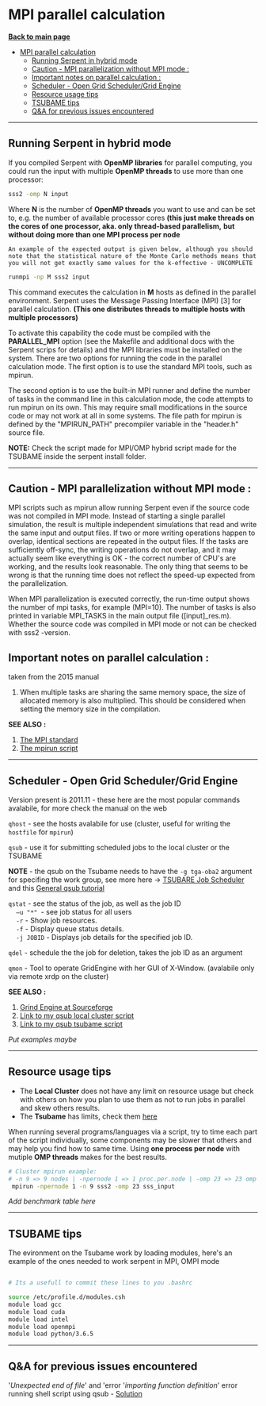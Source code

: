 # MPI parallel calculation

**[Back to main page](https://github.com/ObaraOrg/obara_lab)**

<!-- TOC -->

- [MPI parallel calculation](#mpi-parallel-calculation)
  - [Running Serpent in hybrid mode](#running-serpent-in-hybrid-mode)
  - [Caution - MPI parallelization without MPI mode :](#caution---mpi-parallelization-without-mpi-mode-)
  - [Important notes on parallel calculation :](#important-notes-on-parallel-calculation-)
  - [Scheduler - Open Grid Scheduler/Grid Engine](#scheduler---open-grid-schedulergrid-engine)
  - [Resource usage tips](#resource-usage-tips)
  - [TSUBAME tips](#tsubame-tips)
  - [Q\&A for previous issues encountered](#qa-for-previous-issues-encountered)

<!-- /TOC -->

---

## Running Serpent in hybrid mode

If you compiled Serpent with **OpenMP libraries** for parallel computing, you could run the input with multiple **OpenMP threads** to use more than one processor:
```sh
sss2 -omp N input
```
Where  **N**  is the number of **OpenMP threads** you want to use and can be set to, e.g. the number of available processor cores **(this just make threads on the cores of one processor, aka. only thread-based parallelism,**  **but without doing more than one MPI process per node**

`An example of the expected output is given below, although you should note that the statistical nature of the Monte Carlo methods means that you will not get exactly same values for the k-effective - UNCOMPLETE `

```sh
runmpi -np M sss2 input
```
This command executes the calculation in **M** hosts as defined in the parallel environment. Serpent uses the Message Passing Interface (MPI) [3] for parallel calculation. **(This one distributes threads to multiple hosts with multiple processors)**

To activate this capability the code must be compiled with the **PARALLEL_MPI** option (see the Makefile and additional docs with the Serpent scrips for details) and the MPI libraries must be installed on the system. There are two options for running the code in the parallel calculation mode. The first option is to use the standard MPI tools, such as mpirun.

The second option is to use the built-in MPI runner and define the number of tasks in the command line in this calculation mode, the code attempts to run mpirun on its own. This may require small modifications in the source code or may not work at all in some systems. The file path for mpirun is defined by the "MPIRUN_PATH" precompiler variable in the "header.h" source file.

**NOTE:** Check the script made for MPI/OMP hybrid script made for the TSUBAME inside the serpent install folder.

---

## Caution - MPI parallelization without MPI mode :

MPI scripts such as mpirun allow running Serpent even if the source code was not compiled in MPI mode. Instead of starting a single parallel simulation, the result is multiple independent simulations that read and write the same input and output files. If two or more writing operations happen to overlap, identical sections are repeated in the output files. If the tasks are sufficiently off-sync, the writing operations do not overlap, and it may actually seem like everything is OK - the correct number of CPU's are working, and the results look reasonable. The only thing that seems to be wrong is that the running time does not reflect the speed-up expected from the parallelization.

When MPI parallelization is executed correctly, the run-time output shows the number of mpi tasks, for example (MPI=10). The number of tasks is also printed in variable MPI\_TASKS in the main output file ([input]\_res.m). Whether the source code was compiled in MPI mode or not can be checked with sss2 -version.
<br>

## Important notes on parallel calculation :
taken from the 2015 manual
1. When multiple tasks are sharing the same memory space, the size of allocated memory is also multiplied. This should be considered when setting the memory size in the compilation.

**SEE ALSO :**

1. [The MPI standard](http://www-unix.mcs.anl.gov/mpi/) 
2. [The mpirun script](http://www-unix.mcs.anl.gov/mpi/www/www1/mpirun.html)

---

## Scheduler - Open Grid Scheduler/Grid Engine

Version present is 2011.11 - these here are the most popular commands avalabile, for more check the manual on the web

`qhost` - see the hosts avalabile for use (cluster, useful for writing the `hostfile` for `mpirun`)

`qsub` - use it for submitting scheduled jobs to the local cluster or the TSUBAME

**NOTE** - the qsub on the Tsubame needs to have the `-g tga-oba2` argument for specifing the work group, see more here -> [TSUBARE Job Scheduler](https://helpdesk.t3.gsic.titech.ac.jp/manuals/handbook.en/jobs/) and this [General qsub tutorial](https://bioinformatics.mdc-berlin.de/intro2UnixandSGE/sun_grid_engine_for_beginners/how_to_submit_a_job_using_qsub.html)

`qstat` - see the status of the job, as well as the job ID<br>
&nbsp;&nbsp;&nbsp;&nbsp;`–u "*" `- see job status for all users<br>
&nbsp;&nbsp;&nbsp;&nbsp;`-r` - Show job resources.<br>
&nbsp;&nbsp;&nbsp;&nbsp;`-f` - Display queue status details.<br>
&nbsp;&nbsp;&nbsp;&nbsp;`-j JOBID` - Displays job details for the specified job ID.<br>

`qdel` - schedule the the job for deletion, takes the job ID as an argument

`qmon` - Tool to operate GridEngine with her GUI of X-Window. (avalabile only via remote xrdp on the cluster)

**SEE ALSO :**
1. [Grind Engine at Sourceforge](https://gridscheduler.sourceforge.net/)
2. [Link to my qsub local cluster script](https://github.com/ObaraOrg/obara_lab/blob/main/00_prod/Job.qsub)
3. [Link to my qsub tsubame script](https://github.com/ObaraOrg/obara_lab/blob/main/00_prod/JobTSU.qsub)

_Put examples maybe_

---

## Resource usage tips

* The **Local Cluster** does not have any limit on resource usage but check with others on how you plan to use them as not to run jobs in parallel and skew others results.
* The **Tsubame** has limits, check them [here](https://www.t3.gsic.titech.ac.jp/en/resource-limit)

When running several programs/languages via a script, try to time each part of the script individually, some components may be slower that others and may help you find how to same time. Using **one process per node** with mutiple **OMP threads** makes for the best results.

```sh
# Cluster mpirun example:
# -n 9 => 9 nodes | -npernode 1 => 1 proc.per.node | -omp 23 => 23 omp threads in use
 mpirun -npernode 1 -n 9 sss2 -omp 23 sss_input
```
_Add benchmark table here_

---

## TSUBAME tips

The evironment on the Tsubame work by loading modules, here's an example of the ones needed to work serpent in MPI, OMPI mode 

```sh

# Its a usefull to commit these lines to you .bashrc

source /etc/profile.d/modules.csh
module load gcc
module load cuda
module load intel
module load openmpi
module load python/3.6.5
```

---

## Q&A for previous issues encountered

'_Unexpected end of file_' and 'error '_importing function definition_' error running shell script using qsub - [Solution](https://stackoverflow.com/questions/10496758/unexpected-end-of-file-and-error-importing-function-definition-error-running)
